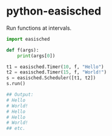# python-easisched

Run functions at intervals.

```python
import easisched

def f(args):
	print(args[0])

t1 = easisched.Timer(10, f, "Hello")
t2 = easisched.Timer(15, f, "World!")
s = easisched.Scheduler([t1, t2])
s.run()

## Output:
# Hello
# World!
# Hello
# Hello
# World!
## etc.
```